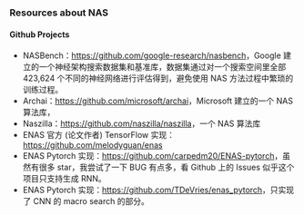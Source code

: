 ### Resources about NAS

#### Github Projects

- NASBench：<https://github.com/google-research/nasbench>，Google 建立的一个神经架构搜索数据集和基准库，数据集通过对一个搜索空间里全部 423,624 个不同的神经网络进行评估得到，避免使用 NAS 方法过程中繁琐的训练过程。
- Archai：<https://github.com/microsoft/archai>，Microsoft 建立的一个 NAS 算法库，
- Naszilla：<https://github.com/naszilla/naszilla>，一个 NAS 算法库
- ENAS 官方 (论文作者) TensorFlow 实现：<https://github.com/melodyguan/enas>
- ENAS Pytorch 实现：<https://github.com/carpedm20/ENAS-pytorch>，虽然有很多 star，我尝试了一下 BUG 有点多，看 Github 上的 Issues 似乎这个项目只支持生成 RNN。
- ENAS Pytorch 实现：<https://github.com/TDeVries/enas_pytorch>，只实现了 CNN 的 macro search 的部分。
